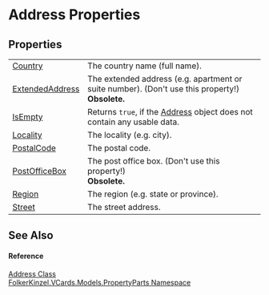 # Address Properties




## Properties
<table>
<tr>
<td><a href="aae760e0-abc9-81ec-4cb2-7ed8a2ad2179.md">Country</a></td>
<td>The country name (full name).</td></tr>
<tr>
<td><a href="f5cd2523-d346-ad22-5b0d-23bcfe07f04f.md">ExtendedAddress</a></td>
<td>The extended address (e.g. apartment or suite number). (Don't use this property!)<br /><strong>Obsolete.</strong></td></tr>
<tr>
<td><a href="ddf591dc-1fed-ddff-a8bb-68b02ee4b540.md">IsEmpty</a></td>
<td>Returns <code>true</code>, if the <a href="9f69befd-abd0-98b8-454a-a0a959ff196b.md">Address</a> object does not contain any usable data.</td></tr>
<tr>
<td><a href="299ec95b-a1c0-36ec-aeb5-2488c729c745.md">Locality</a></td>
<td>The locality (e.g. city).</td></tr>
<tr>
<td><a href="f98e7139-f62e-f0ee-2793-14ddee35a114.md">PostalCode</a></td>
<td>The postal code.</td></tr>
<tr>
<td><a href="b24a89a7-ca50-be9b-4409-9a72a786a527.md">PostOfficeBox</a></td>
<td>The post office box. (Don't use this property!)<br /><strong>Obsolete.</strong></td></tr>
<tr>
<td><a href="823368a7-878a-8ea2-14ef-a385b706f902.md">Region</a></td>
<td>The region (e.g. state or province).</td></tr>
<tr>
<td><a href="05585b2b-9faf-211a-4779-67f1894eb1c6.md">Street</a></td>
<td>The street address.</td></tr>
</table>

## See Also


#### Reference
<a href="9f69befd-abd0-98b8-454a-a0a959ff196b.md">Address Class</a>  
<a href="dbd283d2-4531-056c-7d94-281acad42316.md">FolkerKinzel.VCards.Models.PropertyParts Namespace</a>  
